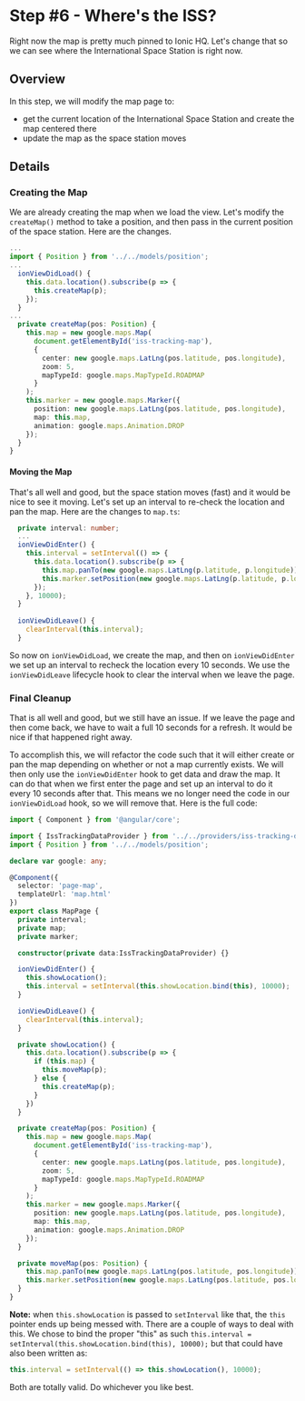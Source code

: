 # Step #6 - Where's the ISS? 
 
Right now the map is pretty much pinned to Ionic HQ. Let's change that so we can see where the International Space Station is right now. 
 
## Overview 

In this step, we will modify the map page to:

- get the current location of the International Space Station and create the map centered there
- update the map as the space station moves
 
## Details 

### Creating the Map

We are already creating the map when we load the view. Let's modify the `createMap()` method to take a position, and then pass in the current position of the space station. Here are the changes.

```ts
...
import { Position } from '../../models/position';
... 
  ionViewDidLoad() {
    this.data.location().subscribe(p => {
      this.createMap(p);
    });
  }
...
  private createMap(pos: Position) {
    this.map = new google.maps.Map(
      document.getElementById('iss-tracking-map'),
      {
        center: new google.maps.LatLng(pos.latitude, pos.longitude),
        zoom: 5,
        mapTypeId: google.maps.MapTypeId.ROADMAP
      }
    );
    this.marker = new google.maps.Marker({
      position: new google.maps.LatLng(pos.latitude, pos.longitude),
      map: this.map,
      animation: google.maps.Animation.DROP
    });
  }
}
```

#### Moving the Map

That's all well and good, but the space station moves (fast) and it would be nice to see it moving. Let's set up an interval to re-check the location and pan the map. Here are the changes to `map.ts`:

```ts
  private interval: number;
  ...
  ionViewDidEnter() { 
    this.interval = setInterval(() => { 
      this.data.location().subscribe(p => { 
        this.map.panTo(new google.maps.LatLng(p.latitude, p.longitude)); 
        this.marker.setPosition(new google.maps.LatLng(p.latitude, p.longitude)); 
      }); 
    }, 10000); 
  } 
 
  ionViewDidLeave() { 
    clearInterval(this.interval); 
  } 
```

So now on `ionViewDidLoad`, we create the map, and then on `ionViewDidEnter` we set up an interval to recheck the location every 10 seconds. We use the `ionViewDidLeave` lifecycle hook to clear the interval when we leave the page.

### Final Cleanup

That is all well and good, but we still have an issue. If we leave the page and then come back, we have to wait a full 10 seconds for a refresh. It would be nice if that happened right away.

To accomplish this, we will refactor the code such that it will either create or pan the map depending on whether or not a map currently exists. We will then only use the `ionViewDidEnter` hook to get data and draw the map. It can do that when we first enter the page and set up an interval to do it every 10 seconds after that. This means we no longer need the code in our `ionViewDidLoad` hook, so we will remove that. Here is the full code:

```ts
import { Component } from '@angular/core';

import { IssTrackingDataProvider } from '../../providers/iss-tracking-data/iss-tracking-data';
import { Position } from '../../models/position';

declare var google: any;

@Component({
  selector: 'page-map',
  templateUrl: 'map.html'
})
export class MapPage {
  private interval;
  private map;
  private marker;

  constructor(private data:IssTrackingDataProvider) {}

  ionViewDidEnter() {
    this.showLocation();
    this.interval = setInterval(this.showLocation.bind(this), 10000);
  }

  ionViewDidLeave() {
    clearInterval(this.interval);
  }

  private showLocation() {
    this.data.location().subscribe(p => {
      if (this.map) {
        this.moveMap(p);
      } else {
        this.createMap(p);
      }
    })
  }

  private createMap(pos: Position) {
    this.map = new google.maps.Map(
      document.getElementById('iss-tracking-map'),
      {
        center: new google.maps.LatLng(pos.latitude, pos.longitude),
        zoom: 5,
        mapTypeId: google.maps.MapTypeId.ROADMAP
      }
    );
    this.marker = new google.maps.Marker({
      position: new google.maps.LatLng(pos.latitude, pos.longitude),
      map: this.map,
      animation: google.maps.Animation.DROP
    });
  }

  private moveMap(pos: Position) {
    this.map.panTo(new google.maps.LatLng(pos.latitude, pos.longitude));
    this.marker.setPosition(new google.maps.LatLng(pos.latitude, pos.longitude));
  }
}
```

**Note:** when `this.showLocation` is passed to `setInterval` like that, the `this` pointer ends up being messed with. There are a couple of ways to deal with this. We chose to bind the proper "this" as such `this.interval = setInterval(this.showLocation.bind(this), 10000);` but that could have also been written as:

```ts
this.interval = setInterval(() => this.showLocation(), 10000);
```

Both are totally valid. Do whichever you like best.
